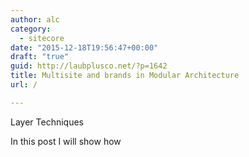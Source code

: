 ```yaml
---
author: alc
category:
  - sitecore
date: "2015-12-18T19:56:47+00:00"
draft: "true"
guid: http://laubplusco.net/?p=1642
title: Multisite and brands in Modular Architecture
url: /

---
```

Layer Techniques

In this post I will show how
